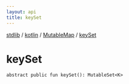 ```yaml
---
layout: api
title: keySet
---
```

[stdlib](../../index.html) / [kotlin](../index.html) / [MutableMap](index.html) / [keySet](keySet.html)

# keySet

```
abstract public fun keySet(): MutableSet<K>
```
